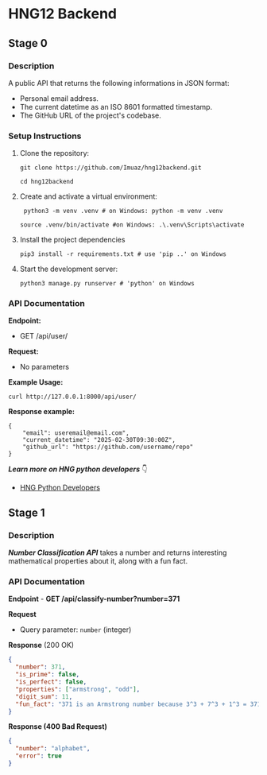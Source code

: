 # HNG12 Backend

## Stage 0

### Description

A public API that returns the following informations in JSON format:
- Personal email address.
- The current datetime as an ISO 8601 formatted timestamp.
- The GitHub URL of the project's codebase.

### Setup Instructions
1. Clone the repository:
    ```
    git clone https://github.com/Imuaz/hng12backend.git
    
    cd hng12backend
    ```
2. Create and activate a virtual environment:
    ```
     python3 -m venv .venv # on Windows: python -m venv .venv

    source .venv/bin/activate #on Windows: .\.venv\Scripts\activate
    ```
3. Install the project dependencies
   ```
   pip3 install -r requirements.txt # use 'pip ..' on Windows
   ```

4. Start the development server:
   ```
   python3 manage.py runserver # 'python' on Windows
   ```

### API Documentation
**Endpoint:**
- GET /api/user/

**Request:**
- No parameters

**Example Usage:**
```
curl http://127.0.0.1:8000/api/user/
```

**Response example:**
```
{
    "email": useremail@email.com",
    "current_datetime": "2025-02-30T09:30:00Z",
    "github_url": "https://github.com/username/repo"
}
```

***Learn more on HNG python developers*** :point_down:
- [HNG Python Developers](https://hng.tech/hire/python-developers)

## Stage 1

### Description
***Number Classification API*** takes a number and returns interesting mathematical properties about it, along with a fun fact.

### API Documentation
**Endpoint**
    - **GET /api/classify-number?number=371**

**Request**
- Query parameter: `number` (integer)

**Response** (200 OK)
```json
{
  "number": 371,
  "is_prime": false,
  "is_perfect": false,
  "properties": ["armstrong", "odd"],
  "digit_sum": 11,
  "fun_fact": "371 is an Armstrong number because 3^3 + 7^3 + 1^3 = 371"
}
```

**Response (400 Bad Request)**
```json
{
  "number": "alphabet",
  "error": true
}
```
